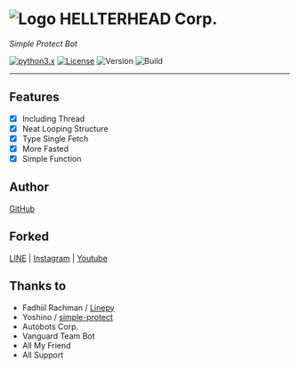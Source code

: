 # ![Logo](https://i.ibb.co/xqsKzqg/hlth-M-profile.png) HELLTERHEAD Corp.
_Simple Protect Bot_

[![python3.x](https://img.shields.io/badge/3.6%20%7C%203.7-blue.svg?&logo=python&label=Python)](https://www.python.org/downloads/release/python-372/)
[![License](https://img.shields.io/badge/License-MIT-green)](https://opensource.org/licenses/MIT)
![Version](https://img.shields.io/badge/Version-5.3-red.svg)
![Build](https://img.shields.io/badge/Build-Unknown-lightgrey)

___
## Features
- [x] Including Thread
- [x] Neat Looping Structure
- [x] Type Single Fetch
- [x] More Fasted
- [x] Simple Function
 
## Author
[GitHub](https://github.com/Vallofe)
 
## Forked
[LINE](https://line.me/ti/p/~luscious.net) | [Instagram](https://www.instagram.com/mo.banzu/) | [Youtube](https://www.youtube.com/channel/UCPa_W8sqNpQrGCb8IvZflng?view_as=subscriber)

## Thanks to
- Fadhiil Rachman / [Linepy](https://github.com/fadhiilrachman/line-py)
- Yoshino / [simple-protect](https://github.com/Vallofe/simple-protect)
- Autobots Corp.
- Vanguard Team Bot
- All My Friend
- All Support

